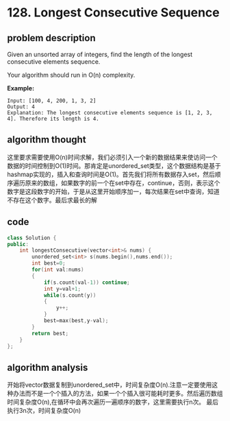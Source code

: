 # 128. Longest Consecutive Sequence

## problem description

Given an unsorted array of integers, find the length of the longest consecutive elements sequence.

Your algorithm should run in O\(n\) complexity.

**Example:**

```text
Input: [100, 4, 200, 1, 3, 2]
Output: 4
Explanation: The longest consecutive elements sequence is [1, 2, 3, 4]. Therefore its length is 4.
```

## algorithm thought

这里要求需要使用O\(n\)时间求解，我们必须引入一个新的数据结果来使访问一个数据的时间控制到O\(1\)时间。那肯定是unordered\_set类型，这个数据结构是基于hashmap实现的，插入和查询时间是O\(1\)。首先我们将所有数据存入set，然后顺序遍历原来的数组，如果数字的前一个在set中存在，continue，否则，表示这个数字是这段数字的开始，于是从这里开始顺序加一，每次结果在set中查询，知道不存在这个数字。最后求最长的解

## code

```cpp
class Solution {
public:
    int longestConsecutive(vector<int>& nums) {
        unordered_set<int> s(nums.begin(),nums.end());
        int best=0;
        for(int val:nums)
        {
            if(s.count(val-1)) continue;
            int y=val+1;
            while(s.count(y))
            {
                y++;
            }
            best=max(best,y-val);            
        }
        return best;
    }
};
```

## algorithm analysis

开始将vector数据复制到unordered\_set中，时间复杂度O\(n\).注意一定要使用这种办法而不是一个个插入的方法，如果一个个插入很可能耗时更多。然后遍历数组时间复杂度O\(n\),在循环中会再次遍历一遍顺序的数字，这里需要执行n次。 最后执行3n次，时间复杂度O\(n\)

